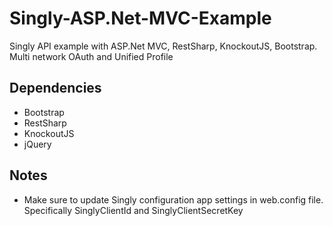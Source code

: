 Singly-ASP.Net-MVC-Example
==========================
Singly API example with ASP.Net MVC, RestSharp, KnockoutJS, Bootstrap. Multi network OAuth and Unified Profile

Dependencies
-------------
- Bootstrap 
- RestSharp 
- KnockoutJS
- jQuery

Notes
-----
- Make sure to update Singly configuration app settings in web.config file. Specifically SinglyClientId and SinglyClientSecretKey